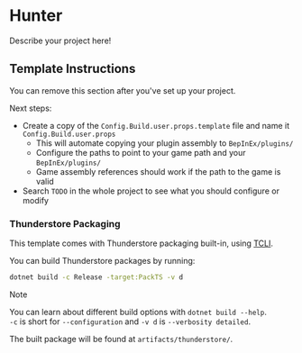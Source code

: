 # Hunter

Describe your project here!

## Template Instructions

You can remove this section after you've set up your project.

Next steps:

- Create a copy of the `Config.Build.user.props.template` file and name it `Config.Build.user.props`
  - This will automate copying your plugin assembly to `BepInEx/plugins/`
  - Configure the paths to point to your game path and your `BepInEx/plugins/`
  - Game assembly references should work if the path to the game is valid
- Search `TODO` in the whole project to see what you should configure or modify

### Thunderstore Packaging

This template comes with Thunderstore packaging built-in, using [TCLI](<https://github.com/thunderstore-io/thunderstore-cli>).

You can build Thunderstore packages by running:

```sh
dotnet build -c Release -target:PackTS -v d
```

> [!NOTE]  
> You can learn about different build options with `dotnet build --help`.  
> `-c` is short for `--configuration` and `-v d` is `--verbosity detailed`.

The built package will be found at `artifacts/thunderstore/`.
